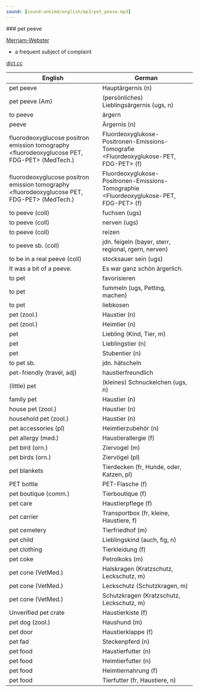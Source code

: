 ```yaml
---
sound: [sound:ankimd/english/mp3/pet_peeve.mp3]
---
```


\### pet peeve

[Merriam-Webster](https://www.merriam-webster.com/dictionary/pet+peeve)

- a frequent subject of complaint

[dict.cc](https://www.dict.cc/pet+peeve)

| English        | German       |
| -------------- | ------------ |
| pet peeve | Hauptärgernis (n) |
| pet peeve (Am) | (persönliches) Lieblingsärgernis (ugs, n) |
| to peeve | ärgern |
| peeve | Ärgernis (n) |
| fluorodeoxyglucose positron emission tomography <fluorodeoxyglucose PET, FDG-PET> (MedTech.) | Fluordeoxyglukose-Positronen-Emissions-Tomografie <Fluordeoxyglukose-PET, FDG-PET> (f) |
| fluorodeoxyglucose positron emission tomography <fluorodeoxyglucose PET, FDG-PET> (MedTech.) | Fluordeoxyglukose-Positronen-Emissions-Tomographie <Fluordeoxyglukose-PET, FDG-PET> (f) |
| to peeve (coll) | fuchsen (ugs) |
| to peeve (coll) | nerven (ugs) |
| to peeve (coll) | reizen |
| to peeve sb. (coll) | jdn. feigeln (bayer, sterr, regional, rgern, nerven) |
| to be in a real peeve (coll) | stocksauer sein (ugs) |
| It was a bit of a peeve. | Es war ganz schön ärgerlich. |
| to pet | favorisieren |
| to pet | fummeln (ugs, Petting, machen) |
| to pet | liebkosen |
| pet (zool.) | Haustier (n) |
| pet (zool.) | Heimtier (n) |
| pet | Liebling (Kind, Tier, m) |
| pet | Lieblingstier (n) |
| pet | Stubentier (n) |
| to pet sb. | jdn. hätscheln |
| pet-friendly (travel, adj) | haustierfreundlich |
| (little) pet | (kleines) Schnuckelchen (ugs, n) |
| family pet | Haustier (n) |
| house pet (zool.) | Haustier (n) |
| household pet (zool.) | Haustier (n) |
| pet accessories (pl) | Heimtierzubehör (n) |
| pet allergy (med.) | Haustierallergie (f) |
| pet bird (orn.) | Ziervogel (m) |
| pet birds (orn.) | Ziervögel (pl) |
| pet blankets | Tierdecken (fr, Hunde, oder, Katzen, pl) |
| PET bottle | PET-Flasche (f) |
| pet boutique (comm.) | Tierboutique (f) |
| pet care | Haustierpflege (f) |
| pet carrier | Transportbox (fr, kleine, Haustiere, f) |
| pet cemetery | Tierfriedhof (m) |
| pet child | Lieblingskind (auch, fig, n) |
| pet clothing | Tierkleidung (f) |
| pet coke | Petrolkoks (m) |
| pet cone (VetMed.) | Halskragen (Kratzschutz, Leckschutz, m) |
| pet cone (VetMed.) | Leckschutz (Schutzkragen, m) |
| pet cone (VetMed.) | Schutzkragen (Kratzschutz, Leckschutz, m) |
| Unverified pet crate | Haustierkiste (f) |
| pet dog (zool.) | Haushund (m) |
| pet door | Haustierklappe (f) |
| pet fad | Steckenpferd (n) |
| pet food | Haustierfutter (n) |
| pet food | Heimtierfutter (n) |
| pet food | Heimtiernahrung (f) |
| pet food | Tierfutter (fr, Haustiere, n) |
